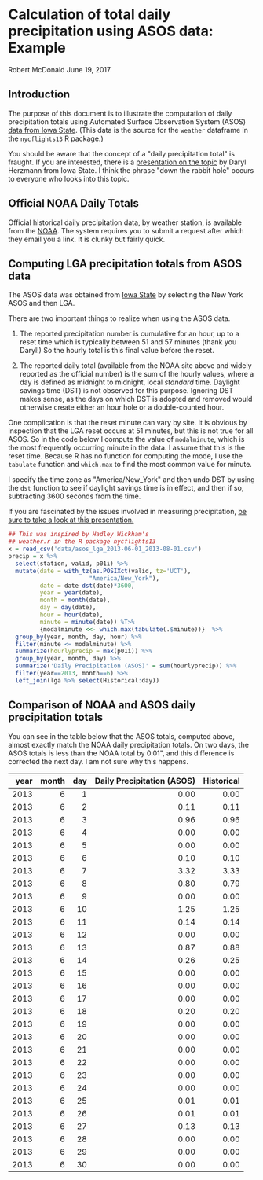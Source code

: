 Calculation of total daily precipitation using ASOS data: Example
================
Robert McDonald
June 19, 2017

Introduction
------------

The purpose of this document is to illustrate the computation of daily precipitation totals using Automated Surface Observation System (ASOS) [data from Iowa State](https://mesonet.agron.iastate.edu/ASOS/). (This data is the source for the `weather` dataframe in the `nycflights13` R package.)

You should be aware that the concept of a "daily precipitation total" is fraught. If you are interested, there is a [presentation on the topic](https://mesonet.agron.iastate.edu/present/130903_isu/isumet_fall2013_web.pdf) by Daryl Herzmann from Iowa State. I think the phrase "down the rabbit hole" occurs to everyone who looks into this topic.

Official NOAA Daily Totals
--------------------------

Official historical daily precipitation data, by weather station, is available from the [NOAA](https://www.ncdc.noaa.gov/cdo-web/). The system requires you to submit a request after which they email you a link. It is clunky but fairly quick.

Computing LGA precipitation totals from ASOS data
-------------------------------------------------

The ASOS data was obtained from [Iowa State](https://mesonet.agron.iastate.edu/request/download.phtml?network=NY_ASOS) by selecting the New York ASOS and then LGA.

<!-- https://mesonet.agron.iastate.edu/cgi-bin/request/asos.py?station=LGA&data=all&year1=2013&month1=5&day1=30&year2=2013&month2=8&day2=1&tz=Etc%2FUTC&format=comma&latlon=no&direct=no&report_type=1&report_type=2 -->
There are two important things to realize when using the ASOS data.

1.  The reported precipitation number is cumulative for an hour, up to a reset time which is typically between 51 and 57 minutes (thank you Daryl!) So the hourly total is this final value before the reset.

2.  The reported daily total (available from the NOAA site above and widely reported as the official number) is the sum of the hourly values, where a day is defined as midnight to midnight, local *standard* time. Daylight savings time (DST) is not observed for this purpose. Ignoring DST makes sense, as the days on which DST is adopted and removed would otherwise create either an hour hole or a double-counted hour.

One complication is that the reset minute can vary by site. It is obvious by inspection that the LGA reset occurs at 51 minutes, but this is not true for all ASOS. So in the code below I compute the value of `modalminute`, which is the most frequently occurring minute in the data. I assume that this is the reset time. Because R has no function for computing the mode, I use the `tabulate` function and `which.max` to find the most common value for minute.

I specify the time zone as "America/New\_York" and then undo DST by using the `dst` function to see if daylight savings time is in effect, and then if so, subtracting 3600 seconds from the time.

If you are fascinated by the issues involved in measuring precipitation, [be sure to take a look at this presentation.](https://mesonet.agron.iastate.edu/present/130903_isu/isumet_fall2013_web.pdf)

``` r
## This was inspired by Hadley Wickham's 
## weather.r in the R package nycflights13
x = read_csv('data/asos_lga_2013-06-01_2013-08-01.csv')
precip = x %>% 
  select(station, valid, p01i) %>% 
  mutate(date = with_tz(as.POSIXct(valid, tz='UCT'),
                       "America/New_York"),
         date = date-dst(date)*3600,
         year = year(date),
         month = month(date),
         day = day(date),
         hour = hour(date),
         minute = minute(date)) %T>% 
         {modalminute <<- which.max(tabulate(.$minute))}  %>% 
  group_by(year, month, day, hour) %>% 
  filter(minute <= modalminute) %>% 
  summarize(hourlyprecip = max(p01i)) %>% 
  group_by(year, month, day) %>% 
  summarize('Daily Precipitation (ASOS)' = sum(hourlyprecip)) %>% 
  filter(year==2013, month==6) %>% 
  left_join(lga %>% select(Historical:day))
```

Comparison of NOAA and ASOS daily precipitation totals
------------------------------------------------------

You can see in the table below that the ASOS totals, computed above, almost exactly match the NOAA daily precipitation totals. On two days, the ASOS totals is less than the NOAA total by 0.01", and this difference is corrected the next day. I am not sure why this happens.

|  year|  month|  day|  Daily Precipitation (ASOS)|  Historical|
|-----:|------:|----:|---------------------------:|-----------:|
|  2013|      6|    1|                        0.00|        0.00|
|  2013|      6|    2|                        0.11|        0.11|
|  2013|      6|    3|                        0.96|        0.96|
|  2013|      6|    4|                        0.00|        0.00|
|  2013|      6|    5|                        0.00|        0.00|
|  2013|      6|    6|                        0.10|        0.10|
|  2013|      6|    7|                        3.32|        3.33|
|  2013|      6|    8|                        0.80|        0.79|
|  2013|      6|    9|                        0.00|        0.00|
|  2013|      6|   10|                        1.25|        1.25|
|  2013|      6|   11|                        0.14|        0.14|
|  2013|      6|   12|                        0.00|        0.00|
|  2013|      6|   13|                        0.87|        0.88|
|  2013|      6|   14|                        0.26|        0.25|
|  2013|      6|   15|                        0.00|        0.00|
|  2013|      6|   16|                        0.00|        0.00|
|  2013|      6|   17|                        0.00|        0.00|
|  2013|      6|   18|                        0.20|        0.20|
|  2013|      6|   19|                        0.00|        0.00|
|  2013|      6|   20|                        0.00|        0.00|
|  2013|      6|   21|                        0.00|        0.00|
|  2013|      6|   22|                        0.00|        0.00|
|  2013|      6|   23|                        0.00|        0.00|
|  2013|      6|   24|                        0.00|        0.00|
|  2013|      6|   25|                        0.01|        0.01|
|  2013|      6|   26|                        0.01|        0.01|
|  2013|      6|   27|                        0.13|        0.13|
|  2013|      6|   28|                        0.00|        0.00|
|  2013|      6|   29|                        0.00|        0.00|
|  2013|      6|   30|                        0.00|        0.00|
